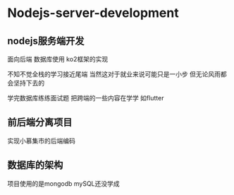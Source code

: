 # Nodejs-server-development

## nodejs服务端开发 
面向后端 数据库使用 ko2框架的实现

不知不觉全栈的学习接近尾端 当然这对于就业来说可能只是一小步 但无论风雨都会坚持下去的

学完数据库练练面试题 把跨端的一些内容在学学 如flutter

## 前后端分离项目
实现小慕集市的后端编码

## 数据库的架构
项目使用的是mongodb mySQL还没学成
